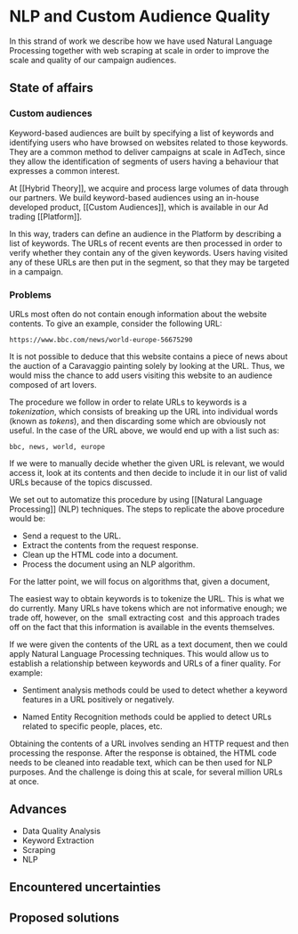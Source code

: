 # NLP and Custom Audience Quality
In this strand of work we describe how we have used Natural Language Processing together with web scraping at scale in order to improve the scale and quality of our campaign audiences.

## State of affairs

### Custom audiences

Keyword-based audiences are built by specifying a list of keywords and identifying users who have browsed on websites related to those keywords. They are a common method to deliver campaigns at scale in AdTech, since they allow the identification of segments of users having a behaviour that expresses a common interest.

At [[Hybrid Theory]], we acquire and process large volumes of data through our partners. We build keyword-based audiences using an in-house developed product, [[Custom Audiences]], which is available in our Ad trading [[Platform]].

In this way, traders can define an audience in the Platform by describing a list of keywords. The URLs of recent events are then processed in order to verify whether they contain any of the given keywords. Users having visited any of these URLs are then put in the segment, so that they may be targeted in a campaign.

### Problems

URLs most often do not contain enough information about the website contents. To give an example, consider the following URL:

```
https://www.bbc.com/news/world-europe-56675290
```

It is not possible to deduce that this website contains a piece of news about the auction of a Caravaggio painting solely by looking at the URL. Thus, we would miss the chance to add users visiting this website to an audience composed of art lovers.

The procedure we follow in order to relate URLs to keywords is a _tokenization_, which consists of breaking up the URL into individual words (known as _tokens_), and then discarding some which are obviously not useful. In the case of the URL above, we would end up with a list such as:

```
bbc, news, world, europe
```

If we were to manually decide whether the given URL is relevant, we would access it, look at its contents and then decide to include it in our list of valid URLs because of the topics discussed.

We set out to automatize this procedure by using [[Natural Language Processing]] (NLP) techniques. The steps to replicate the above procedure would be:

- Send a request to the URL.
- Extract the contents from the request response.
- Clean up the HTML code into a document.
- Process the document using an NLP algorithm.

For the latter point, we will focus on algorithms that, given a document, 

The easiest way to obtain keywords is to tokenize the URL. This is what we do currently. Many URLs have tokens which are not informative enough; we trade off, however, on the  small extracting cost  and this approach trades off on the fact that this information is available in the events themselves.

If we were given the contents of the URL as a text document, then we could apply Natural Language Processing techniques. This would allow us to establish a relationship between keywords and URLs of a finer quality. For example:

-   Sentiment analysis methods could be used to detect whether a keyword features in a URL positively or negatively.
    
-   Named Entity Recognition methods could be applied to detect URLs related to specific people, places, etc.

Obtaining the contents of a URL involves sending an HTTP request and then processing the response. After the response is obtained, the HTML code needs to be cleaned into readable text, which can be then used for NLP purposes. And the challenge is doing this at scale, for several million URLs at once.

## Advances

- Data Quality Analysis
- Keyword Extraction
- Scraping
- NLP

## Encountered uncertainties

## Proposed solutions

